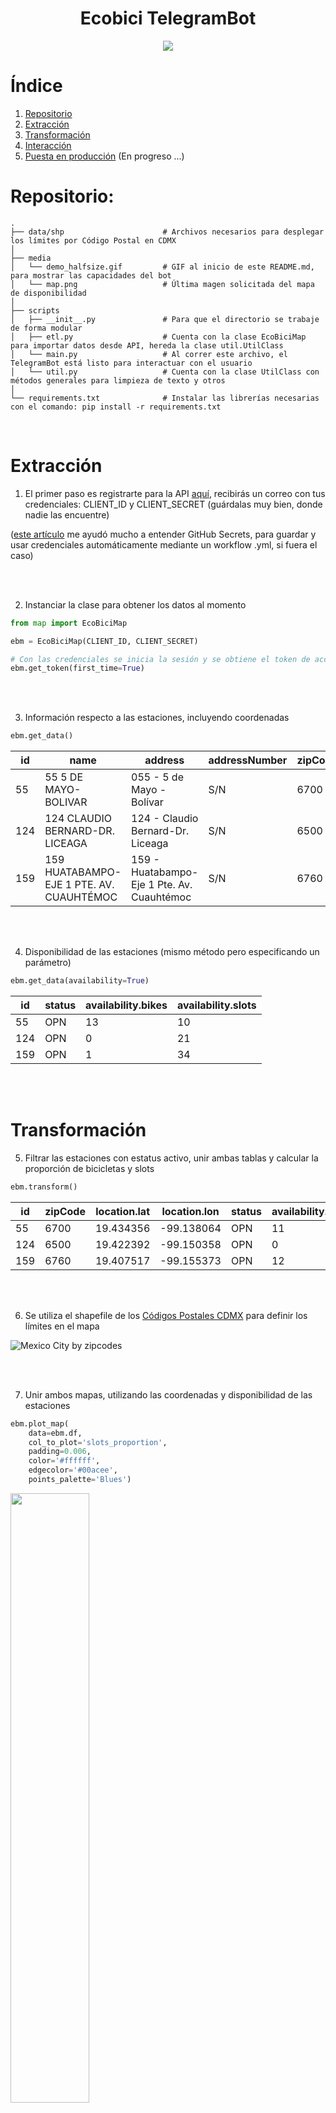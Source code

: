 <h1 align='center'>Ecobici TelegramBot</h1>

<p align="center">
  <img src="https://github.com/Afroefras/ecobici_telegram_bot/blob/main/media/for_readme/demo_halfsize.gif" />
</p>

# Índice
1. [Repositorio](#Repositorio)
2. [Extracción](#Extracción)
3. [Transformación](#Transformación)
4. [Interacción](#Interacción)
5. [Puesta en producción](#Puesta-en-producción) (En progreso ...)

# Repositorio:
    .
    ├── data/shp                      # Archivos necesarios para desplegar los límites por Código Postal en CDMX
    │
    ├── media
    │   └── demo_halfsize.gif         # GIF al inicio de este README.md, para mostrar las capacidades del bot
    │   └── map.png                   # Última magen solicitada del mapa de disponibilidad
    │
    ├── scripts
    │   ├── __init__.py               # Para que el directorio se trabaje de forma modular
    │   ├── etl.py                    # Cuenta con la clase EcoBiciMap para importar datos desde API, hereda la clase util.UtilClass
    │   └── main.py                   # Al correr este archivo, el TelegramBot está listo para interactuar con el usuario
    │   └── util.py                   # Cuenta con la clase UtilClass con métodos generales para limpieza de texto y otros
    │
    └── requirements.txt              # Instalar las librerías necesarias con el comando: pip install -r requirements.txt

<br>


# Extracción

1. El primer paso es registrarte para la API [aquí](https://www.ecobici.cdmx.gob.mx/es/informacion-del-servicio/open-data), recibirás un correo con tus credenciales: CLIENT_ID y CLIENT_SECRET (guárdalas muy bien, donde nadie las encuentre)

([este artículo](https://canovasjm.netlify.app/2021/01/12/github-secrets-from-python-and-r/) me ayudó mucho a entender GitHub Secrets, para guardar y usar credenciales automáticamente mediante un workflow .yml, si fuera el caso)

<br><br>


2. Instanciar la clase para obtener los datos al momento
```python
from map import EcoBiciMap

ebm = EcoBiciMap(CLIENT_ID, CLIENT_SECRET)

# Con las credenciales se inicia la sesión y se obtiene el token de acceso
ebm.get_token(first_time=True)
```

<br><br>


3. Información respecto a las estaciones, incluyendo coordenadas
```python
ebm.get_data()
```
|id|name|address|addressNumber|zipCode|districtCode|districtName|altitude|nearbyStations|stationType|location.lat|location.lon|
|---|---|---|---|---|---|---|---|---|---|---|---|
|55|55 5 DE MAYO-BOLIVAR|055 - 5 de Mayo - Bolívar|S/N|6700|1|Ampliación Granada|None|[65, 87]|BIKE,TPV|19.434356|-99.138064|
|124|124 CLAUDIO BERNARD-DR. LICEAGA|124 - Claudio Bernard-Dr. Liceaga|S/N|6500|1|Ampliación Granada|None|[119, 123, 133]|BIKE|19.422392|-99.150358|
|159|159 HUATABAMPO-EJE 1 PTE. AV. CUAUHTÉMOC|159 - Huatabampo-Eje 1 Pte. Av. Cuauhtémoc|S/N|6760|1|Ampliación Granada|None|[155, 158, 163]|BIKE|19.407517|-99.155373|

<br><br>


4. Disponibilidad de las estaciones (mismo método pero especificando un parámetro)
```python
ebm.get_data(availability=True)
```
|id|status|availability.bikes|availability.slots|
|---|---|---|---|
|55|OPN|13|10|
|124|OPN|0|21|
|159|OPN|1|34|

<br><br>


# Transformación

5. Filtrar las estaciones con estatus activo, unir ambas tablas y calcular la proporción de bicicletas y slots
```python
ebm.transform()
```
|id|zipCode|location.lat|location.lon|status|availability.bikes|availability.slots|slots_proportion|bikes_proportion|
|---|---|---|---|---|---|---|---|---|
|55|6700|19.434356|-99.138064|OPN|11|4|0.27|0.73|
|124|6500|19.422392|-99.150358|OPN|0|34|1.00|0.00|
|159|6760|19.407517|-99.155373|OPN|12|24|0.67|0.33|

<br><br>


6. Se utiliza el shapefile de los [Códigos Postales CDMX](https://datos.cdmx.gob.mx/dataset/7abff432-81a0-4956-8691-0865e2722423/resource/8ee17d1b-2d65-4f23-873e-fefc9e418977) para definir los límites en el mapa

![](media/for_readme/cdmx.png?raw=true "Mexico City by zipcodes") 

<br><br>


7. Unir ambos mapas, utilizando las coordenadas y disponibilidad de las estaciones
```python
ebm.plot_map(
    data=ebm.df,
    col_to_plot='slots_proportion',
    padding=0.006,
    color='#ffffff',
    edgecolor='#00acee', 
    points_palette='Blues')
```

<img src="https://github.com/Afroefras/ecobici_telegram_bot/blob/main/media/for_readme/full_map.jpeg" width=50% height=50%>

<br><br>


# Interacción
8. Al [iniciar un chat con Ecobici TelegramBot](t.me/EcobicimapBot) te muestra las instrucciones del chat
<img src="https://github.com/Afroefras/ecobici_telegram_bot/blob/main/media/for_readme/01_start.png" width=50% height=50%>
<img src="https://github.com/Afroefras/ecobici_telegram_bot/blob/main/media/for_readme/02_todo.png" width=50% height=50%>
<img src="https://github.com/Afroefras/ecobici_telegram_bot/blob/main/media/for_readme/03_update.png" width=50% height=50%>
<img src="https://github.com/Afroefras/ecobici_telegram_bot/blob/main/media/for_readme/04_zipcode.png" width=50% height=50%>
<img src="https://github.com/Afroefras/ecobici_telegram_bot/blob/main/media/for_readme/05_options.png" width=50% height=50%>
<img src="https://github.com/Afroefras/ecobici_telegram_bot/blob/main/media/for_readme/06_answered.png" width=50% height=50%>
<img src="https://github.com/Afroefras/ecobici_telegram_bot/blob/main/media/for_readme/07_typo.png" width=50% height=50%>

# Puesta en producción 

(en progreso ...)


Quieres comprobarlo?

